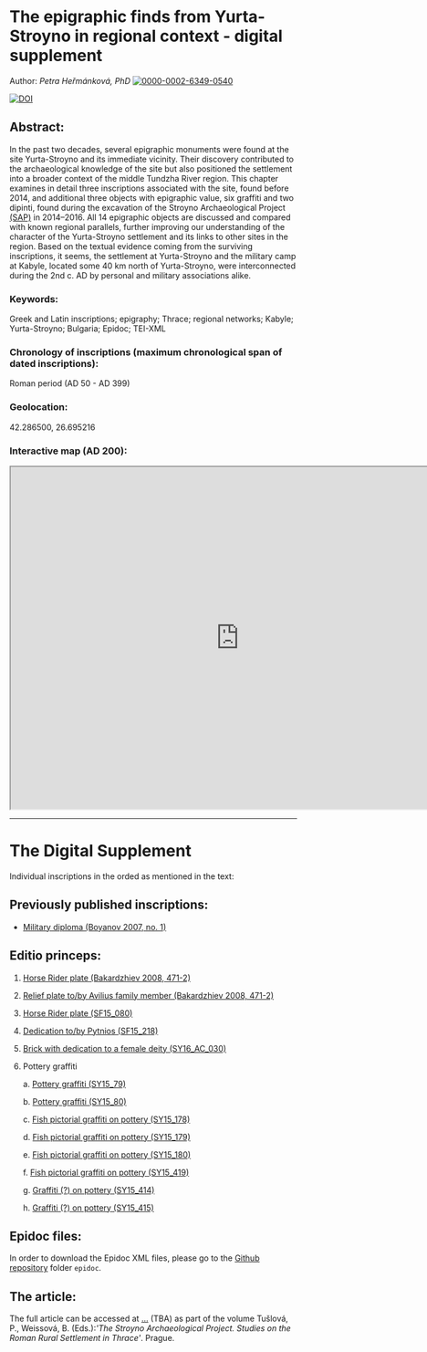 
# The epigraphic finds from Yurta-Stroyno in regional context - digital supplement

Author: *Petra Heřmánková, PhD* [![0000-0002-6349-0540](https://orcid.org/sites/default/files/images/orcid_16x16.png)](https://orcid.org/0000-0002-6349-0540)

[![DOI](https://zenodo.org/badge/DOI/10.5281/zenodo.3903144.svg)](https://doi.org/10.5281/zenodo.3903144)


## Abstract:
In the past two decades, several epigraphic monuments were found at the site Yurta-Stroyno and its immediate vicinity. Their discovery contributed to the archaeological knowledge of the site but also positioned the settlement into a broader context of the middle Tundzha River region. This chapter examines in detail three inscriptions associated with the site, found before 2014, and additional three objects with epigraphic value, six graffiti and two dipinti, found during the excavation of the Stroyno Archaeological Project [(SAP)](https://ukar.ff.cuni.cz/cs/veda-a-vyzkum/projekty/balkan-a-egejska-oblast/strojno/) in 2014–2016. All 14 epigraphic objects are discussed and compared with known regional parallels, further improving our understanding of the character of the Yurta-Stroyno settlement and its links to other sites in the region. Based on the textual evidence coming from the surviving inscriptions, it seems, the settlement at Yurta-Stroyno and the military camp at Kabyle, located some 40 km north of Yurta-Stroyno, were interconnected during the 2nd c. AD by personal and military associations alike.

### Keywords:
Greek and Latin inscriptions; epigraphy; Thrace; regional networks; Kabyle; Yurta-Stroyno; Bulgaria; Epidoc; TEI-XML

### Chronology of inscriptions (maximum chronological span of dated inscriptions):
Roman period (AD 50 - AD 399)

### Geolocation:
42.286500, 26.695216

### Interactive map (AD 200):
<div align="center"><iframe width="800" height="600" frameborder="1" src="https://petrajanouchova.carto.com/builder/a0145f9c-f772-41bc-ab69-75b298ccf398/embed"></iframe>
</div>

------------------
# The Digital Supplement

Individual inscriptions in the orded as mentioned in the text:

## Previously published inscriptions:

- [Military diploma (Boyanov 2007, no. 1)](https://petrifiedvoices.github.io/stroyno-inscriptions/html/Boyanov2007_1.html)

## Editio princeps: 

1. [Horse Rider plate (Bakardzhiev 2008, 471-2)](https://petrifiedvoices.github.io/stroyno-inscriptions/html/Hermankova2020_1.html)

2. [Relief plate to/by Avilius family member (Bakardzhiev 2008, 471-2)](https://petrifiedvoices.github.io/stroyno-inscriptions/html/Hermankova2020_2.html)

3. [Horse Rider plate (SF15_080)](https://petrifiedvoices.github.io/stroyno-inscriptions/html/Hermankova2020_3.html)

4. [Dedication to/by Pytnios (SF15_218)](https://petrifiedvoices.github.io/stroyno-inscriptions/html/Hermankova2020_4.html)

5. [Brick with dedication to a female deity (SY16_AC_030)](https://petrifiedvoices.github.io/stroyno-inscriptions/html/Hermankova2020_5.html)

6. Pottery graffiti
	
	a. [Pottery graffiti (SY15_79)](https://petrifiedvoices.github.io/stroyno-inscriptions/html/Hermankova2020_6_a.html)

	b. [Pottery graffiti (SY15_80)](https://petrifiedvoices.github.io/stroyno-inscriptions/html/Hermankova2020_6_b.html)

	c. [Fish pictorial graffiti on pottery (SY15_178)](https://petrifiedvoices.github.io/stroyno-inscriptions/html/Hermankova2020_6_c.html)

	d. [Fish pictorial graffiti on pottery (SY15_179)](https://petrifiedvoices.github.io/stroyno-inscriptions/html/Hermankova2020_6_d.html)
	
	e. [Fish pictorial graffiti on pottery (SY15_180)](https://petrifiedvoices.github.io/stroyno-inscriptions/html/Hermankova2020_6_e.html)

	f. [Fish pictorial graffiti on pottery (SY15_419)](https://petrifiedvoices.github.io/stroyno-inscriptions/html/Hermankova2020_6_f.html)

	g. [Graffiti (?) on pottery (SY15_414)](https://petrifiedvoices.github.io/stroyno-inscriptions/html/Hermankova2020_6_g.html)

	h. [Graffiti (?) on pottery (SY15_415)](https://petrifiedvoices.github.io/stroyno-inscriptions/html/Hermankova2020_6_h.html)

## Epidoc files: 
In order to download the Epidoc XML files, please go to the [Github repository](https://github.com/petrifiedvoices/stroyno-inscriptions) folder ```epidoc```.

## The article: 
The full article can be accessed at [...]() (TBA) as part of the volume Tušlová, P., Weissová, B. (Eds.):_'The Stroyno Archaeological Project. 
Studies on the Roman Rural Settlement in Thrace'_. Prague.

